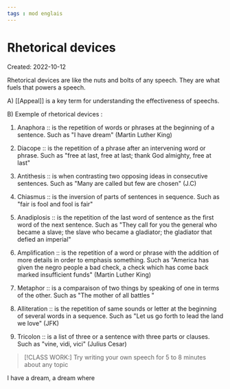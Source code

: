 ```yaml
---
tags : mod englais
---
```

# Rhetorical devices
Created: 2022-10-12 

 Rhetorical devices are like the nuts and bolts of any speech. 
 They are what fuels that powers a speech. 
 
 A) [[Appeal]] is a key term for understanding the effectiveness of speechs. 

 B) Exemple of rhetorical devices : 
 1. Anaphora :: is the repetition of words or phrases at the beginning of a sentence. Such as "I have dream" (Martin Luther King) 
<!--SR:!2022-10-21,2,230-->
 2. Diacope :: is the repetition of a phrase after an intervening word or phrase. Such as "free at last, free at last; thank God almighty, free at last"
<!--SR:!2022-10-21,2,230-->
 3. Antithesis :: is when contrasting two opposing ideas in consecutive sentences. Such as "Many are called but few are chosen" (J.C) 
<!--SR:!2022-10-21,2,230-->
 4. Chiasmus :: is the inversion of parts of sentences in sequence. Such as "fair is fool and fool is fair" 
<!--SR:!2022-10-21,1,190-->
 5. Anadiplosis :: is the repetition of the last word of sentence as the first word of the next sentence. Such as "They call for you the general who became a slave; the slave who became a gladiator; the gladiator that defied an imperial" 
<!--SR:!2022-10-22,2,210-->
 6. Amplification :: is the repetition of a word or phrase with the addition of more details in order to emphasis something. Such as "America has given the negro people a bad check, a check which has come back marked insufficient funds" (Martin Luther King) 
<!--SR:!2022-10-22,2,210-->
 7. Metaphor :: is a comparaison of two things by speaking of one in terms of the other. Such as "The mother of all battles " 
<!--SR:!2022-10-22,2,210-->
 8. Alliteration :: is the repetition of same sounds or letter at the beginning of several words in a sequence. Such as "Let us go forth to lead the land we love" (JFK) 
<!--SR:!2022-10-21,2,230-->
 9. Tricolon :: is a list of three or a sentence with three parts or clauses. Such as "vine, vidi,  vici" (Julius Cesar) 
<!--SR:!2022-10-21,2,230-->

>[!CLASS WORK:]
Try writing your own speech for 5 to 8 minutes about any topic 

 I have a dream, a dream where